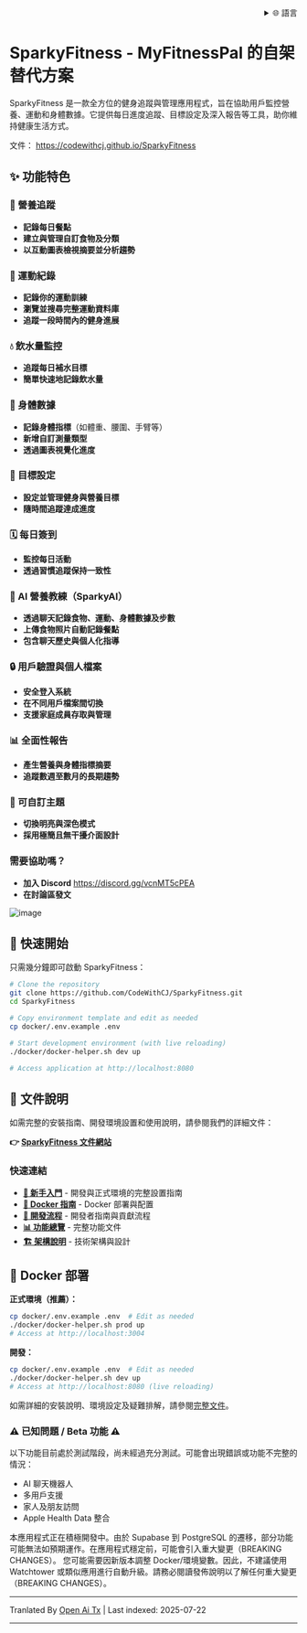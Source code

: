 <div align="right">
  <details>
    <summary >🌐 語言</summary>
    <div>
      <div align="right">
        <p><a href="https://openaitx.github.io/view.html?user=CodeWithCJ&project=SparkyFitness&lang=en">English</a></p>
        <p><a href="https://openaitx.github.io/view.html?user=CodeWithCJ&project=SparkyFitness&lang=zh-CN">簡體中文</a></p>
        <p><a href="https://openaitx.github.io/view.html?user=CodeWithCJ&project=SparkyFitness&lang=zh-TW">繁體中文</a></p>
        <p><a href="https://openaitx.github.io/view.html?user=CodeWithCJ&project=SparkyFitness&lang=ja">日本語</a></p>
        <p><a href="https://openaitx.github.io/view.html?user=CodeWithCJ&project=SparkyFitness&lang=ko">한국어</a></p>
        <p><a href="https://openaitx.github.io/view.html?user=CodeWithCJ&project=SparkyFitness&lang=hi">हिन्दी</a></p>
        <p><a href="https://openaitx.github.io/view.html?user=CodeWithCJ&project=SparkyFitness&lang=th">ไทย</a></p>
        <p><a href="https://openaitx.github.io/view.html?user=CodeWithCJ&project=SparkyFitness&lang=fr">Français</a></p>
        <p><a href="https://openaitx.github.io/view.html?user=CodeWithCJ&project=SparkyFitness&lang=de">Deutsch</a></p>
        <p><a href="https://openaitx.github.io/view.html?user=CodeWithCJ&project=SparkyFitness&lang=es">Español</a></p>
        <p><a href="https://openaitx.github.io/view.html?user=CodeWithCJ&project=SparkyFitness&lang=it">Itapano</a></p>
        <p><a href="https://openaitx.github.io/view.html?user=CodeWithCJ&project=SparkyFitness&lang=ru">Русский</a></p>
        <p><a href="https://openaitx.github.io/view.html?user=CodeWithCJ&project=SparkyFitness&lang=pt">Português</a></p>
        <p><a href="https://openaitx.github.io/view.html?user=CodeWithCJ&project=SparkyFitness&lang=nl">Nederlands</a></p>
        <p><a href="https://openaitx.github.io/view.html?user=CodeWithCJ&project=SparkyFitness&lang=pl">Polski</a></p>
        <p><a href="https://openaitx.github.io/view.html?user=CodeWithCJ&project=SparkyFitness&lang=ar">العربية</a></p>
        <p><a href="https://openaitx.github.io/view.html?user=CodeWithCJ&project=SparkyFitness&lang=fa">فارسی</a></p>
        <p><a href="https://openaitx.github.io/view.html?user=CodeWithCJ&project=SparkyFitness&lang=tr">Türkçe</a></p>
        <p><a href="https://openaitx.github.io/view.html?user=CodeWithCJ&project=SparkyFitness&lang=vi">Tiếng Việt</a></p>
        <p><a href="https://openaitx.github.io/view.html?user=CodeWithCJ&project=SparkyFitness&lang=id">Bahasa Indonesia</a></p>
      </div>
    </div>
  </details>
</div>

# SparkyFitness - MyFitnessPal 的自架替代方案

SparkyFitness 是一款全方位的健身追蹤與管理應用程式，旨在協助用戶監控營養、運動和身體數據。它提供每日進度追蹤、目標設定及深入報告等工具，助你維持健康生活方式。

文件： https://codewithcj.github.io/SparkyFitness

## ✨ 功能特色

### 🍎 營養追蹤

* **記錄每日餐點**
* **建立與管理自訂食物及分類**
* **以互動圖表檢視摘要並分析趨勢**

### 💪 運動紀錄

* **記錄你的運動訓練**
* **瀏覽並搜尋完整運動資料庫**
* **追蹤一段時間內的健身進展**

### 💧 飲水量監控

* **追蹤每日補水目標**
* **簡單快速地記錄飲水量**

### 📏 身體數據

* **記錄身體指標**（如體重、腰圍、手臂等）
* **新增自訂測量類型**
* **透過圖表視覺化進度**

### 🎯 目標設定

* **設定並管理健身與營養目標**
* **隨時間追蹤達成進度**

### 🗓️ 每日簽到

* **監控每日活動**
* **透過習慣追蹤保持一致性**

### 🤖 AI 營養教練（SparkyAI）

* **透過聊天記錄食物、運動、身體數據及步數**
* **上傳食物照片自動記錄餐點**
* **包含聊天歷史與個人化指導**

### 🔒 用戶驗證與個人檔案

* **安全登入系統**
* **在不同用戶檔案間切換**
* **支援家庭成員存取與管理**

### 📊 全面性報告

* **產生營養與身體指標摘要**
* **追蹤數週至數月的長期趨勢**

### 🎨 可自訂主題

* **切換明亮與深色模式**
* **採用極簡且無干擾介面設計**

### 需要協助嗎？
* **加入 Discord**
  https://discord.gg/vcnMT5cPEA
* **在討論區發文**



![image](https://github.com/user-attachments/assets/ccc7f34e-a663-405f-a4d4-a9888c3197bc)

## 🚀 快速開始

只需幾分鐘即可啟動 SparkyFitness：

```bash
# Clone the repository
git clone https://github.com/CodeWithCJ/SparkyFitness.git
cd SparkyFitness

# Copy environment template and edit as needed
cp docker/.env.example .env

# Start development environment (with live reloading)
./docker/docker-helper.sh dev up

# Access application at http://localhost:8080
```
## 📖 文件說明

如需完整的安裝指南、開發環境設置和使用說明，請參閱我們的詳細文件：

**👉 [SparkyFitness 文件網站](https://codewithcj.github.io/SparkyFitness)**

### 快速連結

- **[🚀 新手入門](https://codewithcj.github.io/SparkyFitness/developer/getting-started)** - 開發與正式環境的完整設置指南
- **[🐳 Docker 指南](https://codewithcj.github.io/SparkyFitness/developer/docker)** - Docker 部署與配置
- **[🔧 開發流程](https://codewithcj.github.io/SparkyFitness/developer/workflow)** - 開發者指南與貢獻流程  
- **[📊 功能總覽](https://codewithcj.github.io/SparkyFitness/features/)** - 完整功能文件
- **[🏗️ 架構說明](https://codewithcj.github.io/SparkyFitness/app-overview)** - 技術架構與設計

## 🐳 Docker 部署

**正式環境（推薦）：**

```bash
cp docker/.env.example .env  # Edit as needed
./docker/docker-helper.sh prod up
# Access at http://localhost:3004
```
**開發：**

```bash
cp docker/.env.example .env  # Edit as needed  
./docker/docker-helper.sh dev up
# Access at http://localhost:8080 (live reloading)
```
如需詳細的安裝說明、環境設定及疑難排解，請參閱[完整文件](https://codewithcj.github.io/SparkyFitness/developer/getting-started)。

### ⚠️ 已知問題 / Beta 功能 ⚠️

以下功能目前處於測試階段，尚未經過充分測試。可能會出現錯誤或功能不完整的情況：

*   AI 聊天機器人
*   多用戶支援
*   家人及朋友訪問
*   Apple Health Data 整合

本應用程式正在積極開發中。由於 Supabase 到 PostgreSQL 的遷移，部分功能可能無法如預期運作。在應用程式穩定前，可能會引入重大變更（BREAKING CHANGES）。
您可能需要因新版本調整 Docker/環境變數。因此，不建議使用 Watchtower 或類似應用進行自動升級。請務必閱讀發佈說明以了解任何重大變更（BREAKING CHANGES）。





---

Tranlated By [Open Ai Tx](https://github.com/OpenAiTx/OpenAiTx) | Last indexed: 2025-07-22

---